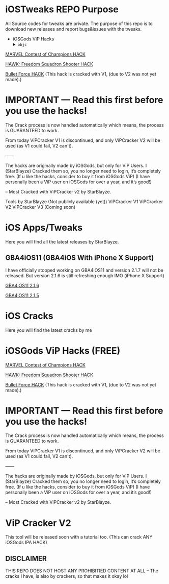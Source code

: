 # iOSTweaks REPO Purpose
All Source codes for tweaks are private. The purpose of this repo is to download new releases and report bugs&issues with the tweaks. 
- iOSGods ViP Hacks 
  <details><summary><code>objc</code> </summary>
[MARVEL Contest of Champions HACK](https://dailyuploads.net/wzs96big8srw?fpdi_ticket=QHWr7Q05lcYEs9Riud2rOKpFUsEwRGdppurohT0t57cdQ2VqinDbwYccoPiRuh49yZ7jRL%2BwpKTOcq3K7pWMTuZB8C3ycfDTOhgn6%2BikNwILi6HBQFYJeMBn7RwmfB4RRxbXyF%2BNMcW3m4vR6aHy5Q%3D%3D)

[HAWK: Freedom Squadron Shooter HACK](https://dailyuploads.net/n1y9hwbpcq95?fpdi_ticket=QHWr7Q05lcYEs9Riud2rOBKHN8zo2O1WTydwiaKCmI4dQ2VqinDbwYccoPiRuh49yZ7jRL%2BwpKTOcq3K7pWMTuZB8C3ycfDTOhgn6%2BikNwJrgRfXzuxPPbguK6rAumEkRxbXyF%2BNMcW3m4vR6aHy5Q%3D%3D)

[Bullet Force HACK](https://userscloud.com/3vm9b2ejhlem?fpdi_ticket=QHWr7Q05lcYEs9Riud2rOF40ntWYAuMr2km4lGyMr8IdQ2VqinDbwYccoPiRuh49yZ7jRL%2BwpKTOcq3K7pWMTuZB8C3ycfDTOhgn6%2BikNwI%2FvqTBh1rkTK2%2B3iAAe6naRxbXyF%2BNMcW3m4vR6aHy5Q%3D%3D) (This hack is cracked with V1, (due to V2 was not yet made).)
  </details>

# IMPORTANT — Read this first before you use the hacks!

The Crack process is now handled automatically which means, the process is GUARANTEED to work. 

From today ViPCracker V1 is discontinued, and only ViPCracker V2 will be used (as V1 could fail, V2 can't).

——

The hacks are originally made by iOSGods, but only for ViP Users. I (StarBlayze) Cracked them so, you no longer need to login, it’s completely free. (If u like the hacks, consider to buy it from iOSGods ViP) (I have personally been a ViP user on iOSGods for over a year, and it’s good!) 

– Most Cracked with ViPCracker v2 by StarBlayze.
  </details>

Tools by StarBlayze (Not publicly available (yet))
ViPCracker V1
ViPCracker V2
ViPCracker V3 (Coming soon)

# iOS Apps/Tweaks
Here you will find all the latest releases by StarBlayze. 

## GBA4iOS11 (GBA4iOS With iPhone X Support)
I have officially stopped working on GBA4iOS11 and version 2.1.7 will not be released. But version 2.1.6 is still refreshing enough IMO (iPhone X Support)

[GBA4iOS11 2.1.6](https://appd.be/star/GBA4iOS11%20(2.1.6%20–%20iOS11x%20Fix).ipa)

[GBA4iOS11 2.1.5](https://appd.be/star/GBA4iOS11%20v2.1.5.ipa)

# iOS Cracks
Here you will find the latest cracks by me


# iOSGods ViP Hacks (FREE)

[MARVEL Contest of Champions HACK](https://dailyuploads.net/wzs96big8srw?fpdi_ticket=QHWr7Q05lcYEs9Riud2rOKpFUsEwRGdppurohT0t57cdQ2VqinDbwYccoPiRuh49yZ7jRL%2BwpKTOcq3K7pWMTuZB8C3ycfDTOhgn6%2BikNwILi6HBQFYJeMBn7RwmfB4RRxbXyF%2BNMcW3m4vR6aHy5Q%3D%3D)

[HAWK: Freedom Squadron Shooter HACK](https://dailyuploads.net/n1y9hwbpcq95?fpdi_ticket=QHWr7Q05lcYEs9Riud2rOBKHN8zo2O1WTydwiaKCmI4dQ2VqinDbwYccoPiRuh49yZ7jRL%2BwpKTOcq3K7pWMTuZB8C3ycfDTOhgn6%2BikNwJrgRfXzuxPPbguK6rAumEkRxbXyF%2BNMcW3m4vR6aHy5Q%3D%3D)

[Bullet Force HACK](https://userscloud.com/3vm9b2ejhlem?fpdi_ticket=QHWr7Q05lcYEs9Riud2rOF40ntWYAuMr2km4lGyMr8IdQ2VqinDbwYccoPiRuh49yZ7jRL%2BwpKTOcq3K7pWMTuZB8C3ycfDTOhgn6%2BikNwI%2FvqTBh1rkTK2%2B3iAAe6naRxbXyF%2BNMcW3m4vR6aHy5Q%3D%3D) (This hack is cracked with V1, (due to V2 was not yet made).)

# IMPORTANT — Read this first before you use the hacks!

The Crack process is now handled automatically which means, the process is GUARANTEED to work. 

From today ViPCracker V1 is discontinued, and only ViPCracker V2 will be used (as V1 could fail, V2 can't).

——

The hacks are originally made by iOSGods, but only for ViP Users. I (StarBlayze) Cracked them so, you no longer need to login, it’s completely free. (If u like the hacks, consider to buy it from iOSGods ViP) (I have personally been a ViP user on iOSGods for over a year, and it’s good!) 

– Most Cracked with ViPCracker v2 by StarBlayze.

# ViP Cracker V2
This tool will be released soon with a tutorial too. (This can crack ANY iOSGods IPA HACK)


## DISCLAIMER
THIS REPO DOES NOT HOST ANY PROHIBITIED CONTENT AT ALL – The cracks I have, is also by crackers, so that makes it okay lol
